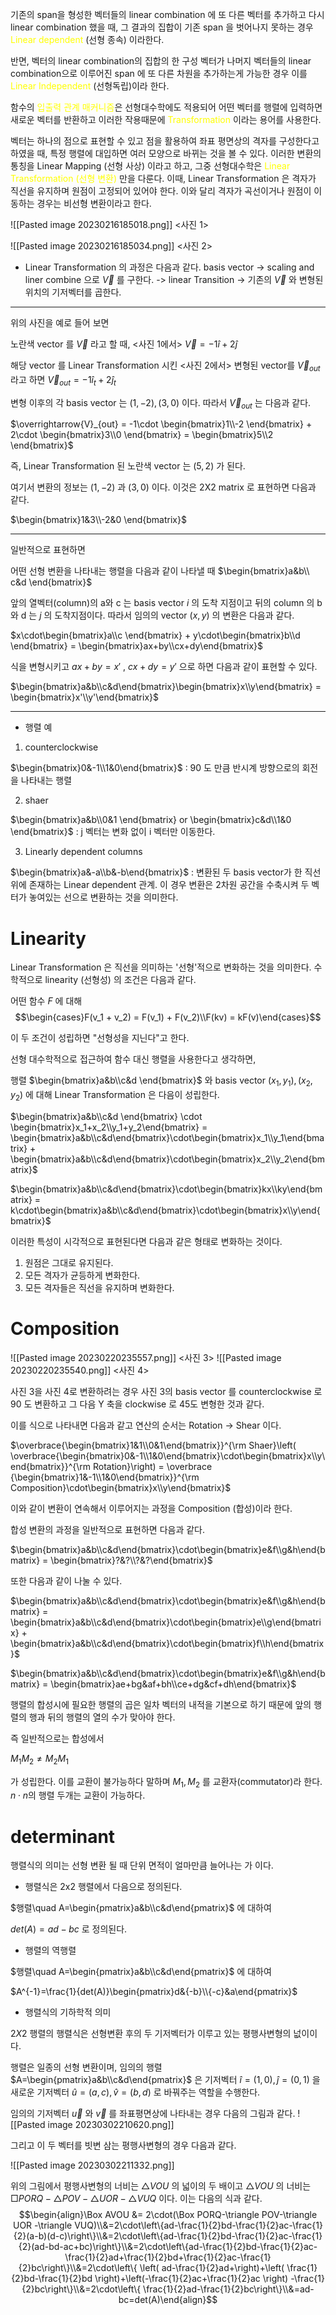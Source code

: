 기존의 span을 형성한 벡터들의 linear combination 에 또 다른 벡터를 추가하고 다시 linear combination 했을 때, 그 결과의 집합이 기존 span 을 벗어나지 못하는 경우 <span style="color: yellow">Linear dependent</span> (선형 종속) 이라한다.

반면, 벡터의 linear combination의 집합의 한 구성 벡터가 나머지 벡터들의 linear combination으로 이루어진 span 에 또 다른 차원을 추가하는게 가능한 경우 이를 <span style="color: yellow">Linear Independent</span> (선형독립)이라 한다.

함수의 <span style="color: yellow">입출력 관계 매커니즘</span>은 선형대수학에도 적용되어 어떤 벡터를 행렬에 입력하면 새로운 벡터를 반환하고 이러한 작용때문에 <span style="color: yellow ">Transformation</span> 이라는 용어를 사용한다.

벡터는 하나의 점으로 표현할 수 있고 점을 활용하여 좌표 평면상의 격자를 구성한다고 하였을 때, 특정 행렬에 대입하면 여러 모양으로 바뀌는 것을 볼 수 있다. 
이러한 변환의 통칭을 Linear Mapping (선형 사상) 이라고 하고, 그중 선형대수학은 <span style="color:  yellow">Linear Transformation (선형 변환)</span>  만을 다룬다.
이때, Linear Transformation 은 격자가 직선을 유지하며 원점이 고정되어 있어야 한다. 
이와 달리 격자가 곡선이거나 원점이 이동하는 경우는 비선형 변환이라고 한다.

![[Pasted image 20230216185018.png]] <사진 1>

![[Pasted image 20230216185034.png]] <사진 2>

- Linear Transformation 의 과정은 다음과 같다.
basis vector -> scaling and liner combine 으로 $\overrightarrow{V}$ 를 구한다. -> linear Transition -> 기존의 $\overrightarrow{V}$ 와 변형된 위치의 기저벡터를 곱한다.

-----
위의 사진을 예로 들어 보면

노란색 vector 를 $\overrightarrow{V}$ 라고 할 때, <사진 1에서>
$\overrightarrow{V} = -1\hat{i} + 2\hat{j}$ 

해당 vector 를 Linear Transformation 시킨 <사진 2에서> 변형된 vector를 $\overrightarrow{V}_{out}$ 라고 하면
$\overrightarrow{V}_{out} = -1\hat{i}_t + 2\hat{j}_t$

변형 이후의 각 basis vector 는  $(1, -2), (3, 0)$ 이다. 따라서 $\overrightarrow{V}_{out}$ 는 다음과 같다.

$\overrightarrow{V}_{out} = -1\cdot \begin{bmatrix}1\\-2 \end{bmatrix} + 2\cdot \begin{bmatrix}3\\0 \end{bmatrix} = \begin{bmatrix}5\\2 \end{bmatrix}$

즉, Linear Transformation 된 노란색 vector 는 $(5, 2)$ 가 된다.

여기서 변환의 정보는 $(1, -2)$ 과 $(3, 0)$ 이다.
이것은 2X2 matrix 로 표현하면 다음과 같다.

$\begin{bmatrix}1&3\\-2&0 \end{bmatrix}$ 

-----


일반적으로 표현하면

어떤 선형 변환을 나타내는 행렬을 다음과 같이 나타낼 때
$\begin{bmatrix}a&b\\ c&d \end{bmatrix}$ 

앞의 열벡터(column)의 a와 c 는 basis vector $i$ 의 도착 지점이고 뒤의 column 의 b 와 d 는 $j$ 의 도착지점이다. 따라서 임의의 vector $(x, y)$ 의 변환은 다음과 같다.

$x\cdot\begin{bmatrix}a\\c \end{bmatrix} + y\cdot\begin{bmatrix}b\\d \end{bmatrix} = \begin{bmatrix}ax+by\\cx+dy\end{bmatrix}$

식을 변형시키고 $ax + by = x'$ , $cx + dy = y'$ 으로 하면 다음과 같이 표현할 수 있다.

$\begin{bmatrix}a&b\\c&d\end{bmatrix}\begin{bmatrix}x\\y\end{bmatrix} = \begin{bmatrix}x'\\y'\end{bmatrix}$

-----

- 행렬 예

1. counterclockwise

$\begin{bmatrix}0&-1\\1&0\end{bmatrix}$ : 90 도 만큼 반시계 방향으로의 회전을 나타내는 행렬

2. shaer

$\begin{bmatrix}a&b\\0&1 \end{bmatrix} or \begin{bmatrix}c&d\\1&0 \end{bmatrix}$  : j 벡터는 변화 없이 i 벡터만 이동한다.

3. Linearly dependent columns

$\begin{bmatrix}a&-a\\b&-b\end{bmatrix}$ : 변환된 두 basis vector가 한 직선 위에 존재하는 Linear dependent 관계. 이 경우 변환은 2차원 공간을 수축시켜 두 벡터가 놓여있는 선으로 변환하는 것을 의미한다.


# Linearity

Linear Transformation 은 직선을 의미하는 '선형'적으로 변화하는 것을 의미한다.
수학적으로 linearity (선형성) 의 조건은 다음과 같다. 

어떤 함수 $F$ 에 대해
$$\begin{cases}F(v_1 + v_2) = F(v_1) + F(v_2)\\F(kv) = kF(v)\end{cases}$$

이 두 조건이 성립하면 "선형성을 지닌다"고 한다. 

선형 대수학적으로 접근하여 함수 대신 행렬을 사용한다고 생각하면,

행렬 $\begin{bmatrix}a&b\\c&d \end{bmatrix}$  와 basis vector $(x_1, y_1), (x_2, y_2)$ 에 대해 Linear Transformation 은 다음이 성립한다.

$\begin{bmatrix}a&b\\c&d \end{bmatrix} \cdot \begin{bmatrix}x_1+x_2\\y_1+y_2\end{bmatrix} = \begin{bmatrix}a&b\\c&d\end{bmatrix}\cdot\begin{bmatrix}x_1\\y_1\end{bmatrix} + \begin{bmatrix}a&b\\c&d\end{bmatrix}\cdot\begin{bmatrix}x_2\\y_2\end{bmatrix}$

$\begin{bmatrix}a&b\\c&d\end{bmatrix}\cdot\begin{bmatrix}kx\\ky\end{bmatrix} = k\cdot\begin{bmatrix}a&b\\c&d\end{bmatrix}\cdot\begin{bmatrix}x\\y\end{bmatrix}$

이러한 특성이 시각적으로 표현된다면 다음과 같은 형태로 변화하는 것이다.
1. 원점은 그대로 유지된다.
2. 모든 격자가 균등하게 변화한다.
3. 모든 격자들은 직선을 유지하며 변화한다.

# Composition

![[Pasted image 20230220235557.png]]
<사진 3>
![[Pasted image 20230220235540.png]]
<사진 4>

사진 3을 사진 4로 변환하려는 경우 사진 3의 basis vector 를 counterclockwise 로 90 도 변환하고 그 다음 Y 축을 clockwise 로 45도 변형한 것과 같다.

이를 식으로 나타내면 다음과 같고 연산의 순서는 Rotation -> Shear 이다. 

$\overbrace{\begin{bmatrix}1&1\\0&1\end{bmatrix}}^{\rm Shaer}\left( \overbrace{\begin{bmatrix}0&-1\\1&0\end{bmatrix}\cdot\begin{bmatrix}x\\y\end{bmatrix}}^{\rm Rotation}\right) = \overbrace {\begin{bmatrix}1&-1\\1&0\end{bmatrix}}^{\rm Composition}\cdot\begin{bmatrix}x\\y\end{bmatrix}$

이와 같이 변환이 연속해서 이루어지는 과정을 Composition (합성)이라 한다.

합성 변환의 과정을 일반적으로 표현하면 다음과 같다.

$\begin{bmatrix}a&b\\c&d\end{bmatrix}\cdot\begin{bmatrix}e&f\\g&h\end{bmatrix} = \begin{bmatrix}?&?\\?&?\end{bmatrix}$ 

또한 다음과 같이 나눌 수 있다.

$\begin{bmatrix}a&b\\c&d\end{bmatrix}\cdot\begin{bmatrix}e&f\\g&h\end{bmatrix} = \begin{bmatrix}a&b\\c&d\end{bmatrix}\cdot\begin{bmatrix}e\\g\end{bmatrix} + \begin{bmatrix}a&b\\c&d\end{bmatrix}\cdot\begin{bmatrix}f\\h\end{bmatrix}$ 

$\begin{bmatrix}a&b\\c&d\end{bmatrix}\cdot\begin{bmatrix}e&f\\g&h\end{bmatrix} = \begin{bmatrix}ae+bg&af+bh\\ce+dg&cf+dh\end{bmatrix}$

행렬의 합성시에 필요한 행렬의 곱은 일차 벡터의 내적을 기본으로 하기 때문에 앞의 행렬의 행과 뒤의 행렬의 열의 수가 맞아야 한다.

즉 일반적으로는 합성에서

$M_1M_2  \ne M_2M_1$

가 성립한다.  이를 교환이 불가능하다 말하며 $M_1, M_2$ 를 교환자(commutator)라 한다. $n \cdot n$의 행렬 두개는 교환이 가능하다.

# determinant

행렬식의 의미는 선형 변환 될 때 단위 면적이 얼마만큼 늘어나는 가 이다.

- 행렬식은 2x2 행렬에서 다음으로 정의된다.

$행렬\quad A=\begin{pmatrix}a&b\\c&d\end{pmatrix}$ 에 대하여 

$det(A) = ad-bc$ 로 정의된다.

- 행렬의 역행렬

$행렬\quad A=\begin{pmatrix}a&b\\c&d\end{pmatrix}$ 에 대하여

$A^{-1}=\frac{1}{det(A)}\begin{pmatrix}d&{-b}\\{-c}&a\end{pmatrix}$ 

- 행렬식의 기하학적 의미

$2X2$ 행렬의 행렬식은 선형변환 후의 두 기저벡터가 이루고 있는 평행사변형의 넚이이다.

행렬은 일종의 선형 변환이며, 임의의 행렬 $A=\begin{pmatrix}a&b\\c&d\end{pmatrix}$ 은 기저벡터 $\hat{i}=(1,0), \hat{j}=(0,1)$ 을 새로운 기저벡터 $\hat{u}=(a,c),\hat{v}=(b,d)$ 로 바꿔주는 역할을 수행한다.

임의의 기저벡터 $\overrightarrow{u}$  와  $\overrightarrow{v}$  를 좌표평면상에 나타내는 경우 다음의 그림과 같다.
![[Pasted image 20230302210620.png]]

그리고 이 두 벡터를 빗변 삼는 평행사변형의 경우 다음과 같다.

![[Pasted image 20230302211332.png]]

위의 그림에서 평행사변형의 너비는 $\triangle VOU$ 의 넓이의 두 배이고 $\triangle VOU$ 의 너비는 $\Box PORQ-\triangle POV-\triangle UOR -\triangle VUQ$ 이다. 이는 다음의 식과 같다.
$$\begin{align}\Box AVOU &= 2\cdot(\Box PORQ-\triangle POV-\triangle UOR -\triangle VUQ)\\&=2\cdot\left\{ad-\frac{1}{2}bd-\frac{1}{2}ac-\frac{1}{2}(a-b)(d-c)\right\}\\&=2\cdot\left\{ad-\frac{1}{2}bd-\frac{1}{2}ac-\frac{1}{2}(ad-bd-ac+bc)\right\}\\&=2\cdot\left\{ad-\frac{1}{2}bd-\frac{1}{2}ac-\frac{1}{2}ad+\frac{1}{2}bd+\frac{1}{2}ac-\frac{1}{2}bc\right\}\\&=2\cdot\left\{ \left( ad-\frac{1}{2}ad+\right)+\left( \frac{1}{2}bd-\frac{1}{2}bd \right)+\left(-\frac{1}{2}ac+\frac{1}{2}ac \right) -\frac{1}{2}bc\right\}\\&=2\cdot\left\{ \frac{1}{2}ad-\frac{1}{2}bc\right\}\\&=ad-bc=det(A)\end{align}$$


